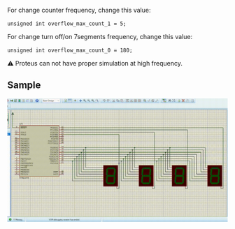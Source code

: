 For change counter frequency, change this value:

    unsigned int overflow_max_count_1 = 5;

For change turn off/on 7segments frequency, change this value:

    unsigned int overflow_max_count_0 = 180;

:warning: Proteus can not have proper simulation at high frequency.

## Sample

![alt text](sample.gif "sample.gif")